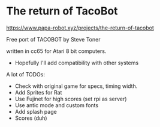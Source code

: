 # The return of TacoBot

https://www.papa-robot.xyz/projects/the-return-of-tacobot

Free port of TACOBOT by Steve Toner 

written in cc65 for Atari 8 bit computers.

- Hopefully I'll add compatibility with other systems

A lot of
TODOs:

- Check with original game for specs, timing width.
- Add Sprites for Rat
- Use Fujinet for high scores (set rpi as server)
- Use antic mode and custom fonts
- Add splash page
- Scores (duh)
